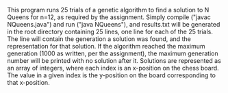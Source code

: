 This program runs 25 trials of a genetic algorithm to find a solution to N Queens for n=12, as required by the assignment. Simply compile ("javac NQueens.java") and run ("java NQueens"), and results.txt will be generated in the root directory containing 25 lines, one line for each of the 25 trials. The line will contain the generation a solution was found, and the representation for that solution. If the algorithm reached the maximum generation (1000 as written, per the assignment), the maximum generation number will be printed with no solution after it. Solutions are represented as an array of integers, where each index is an x-position on the chess board. The value in a given index is the y-position on the board corresponding to that x-position.